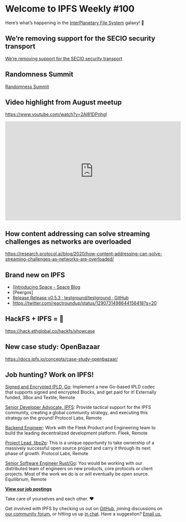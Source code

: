 # Welcome to IPFS Weekly #100

Here’s what’s happening in the [InterPlanetary File System](https://ipfs.io/) galaxy! 🚀

## We’re removing support for the SECIO security transport
[We’re removing support for the SECIO security transport](https://blog.ipfs.io/2020-08-07-deprecating-secio/)


## Randomness Summit
[Randomness Summit](https://randomness2020.com/)


## Video highlight from August meetup
https://www.youtube.com/watch?v=2Al81DPnhgI
<iframe width="560" height="315" src="https://www.youtube.com/embed/2Al81DPnhgI" frameborder="0" allow="accelerometer; autoplay; encrypted-media; gyroscope; picture-in-picture" allowfullscreen></iframe>


## How content addressing can solve streaming challenges as networks are overloaded 
https://research.protocol.ai/blog/2020/how-content-addressing-can-solve-streaming-challenges-as-networks-are-overloaded/


## Brand new on IPFS
* [[Introducing Space - Space Blog](https://blog.space.storage/posts/Introducing-Space)
* [Peergos]
* [Release Release v0.5.3 · testground/testground · GitHub](https://github.com/testground/testground/releases/tag/v0.5.3)
* https://twitter.com/reactroundup/status/1290731498644156418?s=20


## HackFS + IPFS = 🤯
https://hack.ethglobal.co/hackfs/showcase

## New case study: OpenBazaar
https://docs.ipfs.io/concepts/case-study-openbazaar/


## Job hunting? Work on IPFS!

[Signed and Encrypted IPLD, Go](https://www.notion.so/Signed-and-Encrypted-data-in-IPFS-e1593e90b56e44c38e165109999782ce): Implement a new Go-based IPLD codec that supports signed and encrypted Blocks, and get paid for it! Externally funded, 3Box and Textile, Remote

[Senior Developer Advocate, IPFS](https://jobs.lever.co/protocol/71c4a9b9-af90-4ce9-9dba-8b72507997bf): Provide tactical support for the IPFS community, creating a global community strategy, and executing this strategy on the ground! Protocol Labs, Remote

[Backend Engineer](https://cryptojobslist.com/jobs/backend-engineer-at-fleek-remote): Work with the Fleek Product and Engineering team to build the leading decentralized development platform. Fleek, Remote

[Project Lead, libp2p](https://jobs.lever.co/protocol/27ff3891-6e13-4aa8-b43a-734715e85a26): This is a unique opportunity to take ownership of a massively successful open source project and carry it through its next phase of growth. Protocol Labs, Remote

[Senior Software Engineer Rust/Go](https://www.notion.so/Hiring-Senior-Software-Engineer-Rust-Go-e6c94ccc261f426c80a483c7fc642412): You would be working with our distributed team of engineers on new products, core protocols or client projects. Most of the work we do is or will eventually be open source. Equilibrium, Remote

**[View our job postings](https://jobs.lever.co/protocol)**

Take care of yourselves and each other. ❤️

Get involved with IPFS by checking us out on [GitHub](https://github.com/ipfs), joining discussions on [our community forum](https://discuss.ipfs.io/), or hitting us up [in chat](https://riot.im/app/#/room/#ipfs:matrix.org). Have a suggestion? [Email us.](mailto:newsletter@ipfs.io)

